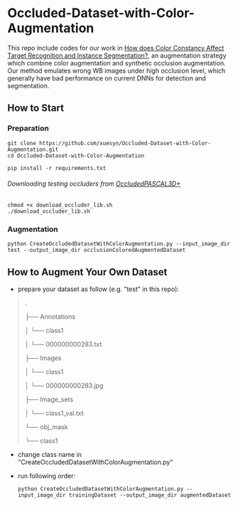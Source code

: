 # Occluded-Dataset-with-Color-Augmentation

This repo include codes for our work in [How does Color Constancy Affect Target Recognition and
Instance Segmentation?](https://doi.org/10.1145/3474085.3475690), an augmentation strategy which combine color augmentation and synthetic occlusion augmentation. Our method emulates wrong WB images under high occlusion level, which generally have bad performance on current DNNs for detection and segmentation.

## How to Start

### Preparation

```shell
git clone https://github.com/xuesyn/Occluded-Dataset-with-Color-Augmentation.git
cd Occluded-Dataset-with-Color-Augmentation

pip install -r requirements.txt
```

###### Downloading testing occluders from [OccludedPASCAL3D+](https://github.com/Angtian/OccludedPASCAL3D)

```shell
chmod +x download_occluder_lib.sh
./download_occluder_lib.sh

```

### Augmentation

```shell
python CreateOccludedDatasetWithColorAugmentation.py --input_image_dir test --output_image_dir occlusionColoredAugmentedDataset
```

## How to Augment Your Own Dataset

- prepare your dataset as follow (e.g. "test" in this repo):

> .
> 
> ├── Annotations
> 
> │   └── class1
> 
> │       └── 000000000283.txt
> 
> ├── Images
> 
> │   └── class1
> 
> │       └── 000000000283.jpg
> 
> ├── Image_sets
> 
> │   └── class1_val.txt
> 
> └── obj_mask
> 
>  └── class1

- change class name in "CreateOccludedDatasetWithColorAugmentation.py"

- run following order:

  ```shell
  python CreateOccludedDatasetWithColorAugmentation.py --input_image_dir trainingDataset --output_image_dir augmentedDataset
  ```

  
